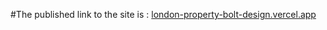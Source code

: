 #The published link to the site is : [london-property-bolt-design.vercel.app](https://london-property-bolt-design.vercel.app/)
